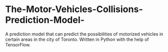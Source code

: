 # The-Motor-Vehicles-Collisions-Prediction-Model-
A prediction model that can predict the possibilities of motorized vehicles in certain areas in the city of Toronto. Written in Python with the help of TensorFlow. 

